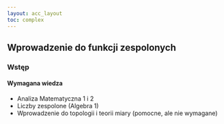 ```yaml
---
layout: acc_layout
toc: complex
---
```


Wprowadzenie do funkcji zespolonych
---

### Wstęp

#### Wymagana wiedza
* Analiza Matematyczna 1 i 2
* Liczby zespolone (Algebra 1)
* Wprowadzenie do topologii i teorii miary (pomocne, ale nie wymagane)
